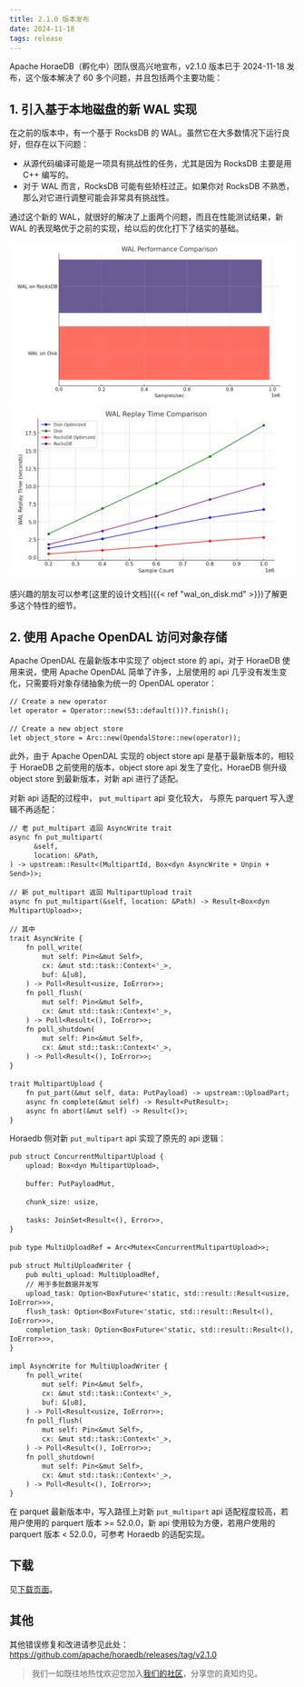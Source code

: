 ```yaml
---
title: 2.1.0 版本发布
date: 2024-11-18
tags: release
---
```


Apache HoraeDB（孵化中）团队很高兴地宣布，v2.1.0 版本已于 2024-11-18 发布，这个版本解决了 60 多个问题，并且包括两个主要功能：

## 1. 引入基于本地磁盘的新 WAL 实现

在之前的版本中，有一个基于 RocksDB 的 WAL。虽然它在大多数情况下运行良好，但存在以下问题：

- 从源代码编译可能是一项具有挑战性的任务，尤其是因为 RocksDB 主要是用 C++ 编写的。
- 对于 WAL 而言，RocksDB 可能有些矫枉过正。如果你对 RocksDB 不熟悉，那么对它进行调整可能会非常具有挑战性。

通过这个新的 WAL，就很好的解决了上面两个问题，而且在性能测试结果，新 WAL 的表现略优于之前的实现，给以后的优化打下了结实的基础。

![写入速率对比](/images/local-wal-write.png)
![回放速率对比](/images/local-wal-replay.png)

感兴趣的朋友可以参考[这里的设计文档]({{< ref "wal_on_disk.md" >}})了解更多这个特性的细节。

## 2. 使用 Apache OpenDAL 访问对象存储

Apache OpenDAL 在最新版本中实现了 object store 的 api，对于 HoraeDB 使用来说，使用 Apache OpenDAL 简单了许多，上层使用的 api 几乎没有发生变化，只需要将对象存储抽象为统一的 OpenDAL operator：

```
// Create a new operator
let operator = Operator::new(S3::default())?.finish();

// Create a new object store
let object_store = Arc::new(OpendalStore::new(operator));
```

此外，由于 Apache OpenDAL 实现的 object store api 是基于最新版本的，相较于 HoraeDB 之前使用的版本，object store api 发生了变化，HoraeDB 侧升级 object store 到最新版本，对新 api 进行了适配。

对新 api 适配的过程中， `put_multipart` api 变化较大， 与原先 parquert 写入逻辑不再适配：
```
// 老 put_multipart 返回 AsyncWrite trait
async fn put_multipart(
      &self,
      location: &Path,
) -> upstream::Result<(MultipartId, Box<dyn AsyncWrite + Unpin + Send>)>;

// 新 put_multipart 返回 MultipartUpload trait
async fn put_multipart(&self, location: &Path) -> Result<Box<dyn MultipartUpload>>;

// 其中
trait AsyncWrite {
    fn poll_write(
        mut self: Pin<&mut Self>,
        cx: &mut std::task::Context<'_>,
        buf: &[u8],
    ) -> Poll<Result<usize, IoError>>;
    fn poll_flush(
        mut self: Pin<&mut Self>,
        cx: &mut std::task::Context<'_>,
    ) -> Poll<Result<(), IoError>>;
    fn poll_shutdown(
        mut self: Pin<&mut Self>,
        cx: &mut std::task::Context<'_>,
    ) -> Poll<Result<(), IoError>>;
}

trait MultipartUpload {
    fn put_part(&mut self, data: PutPayload) -> upstream::UploadPart;
    async fn complete(&mut self) -> Result<PutResult>;
    async fn abort(&mut self) -> Result<()>;
}
```

Horaedb 侧对新 `put_multipart` api 实现了原先的 api 逻辑：

```
pub struct ConcurrentMultipartUpload {
    upload: Box<dyn MultipartUpload>,

    buffer: PutPayloadMut,

    chunk_size: usize,

    tasks: JoinSet<Result<(), Error>>,
}

pub type MultiUploadRef = Arc<Mutex<ConcurrentMultipartUpload>>;

pub struct MultiUploadWriter {
    pub multi_upload: MultiUploadRef,
    // 用于多批数据并发写
    upload_task: Option<BoxFuture<'static, std::result::Result<usize, IoError>>>,
    flush_task: Option<BoxFuture<'static, std::result::Result<(), IoError>>>,
    completion_task: Option<BoxFuture<'static, std::result::Result<(), IoError>>>,
}

impl AsyncWrite for MultiUploadWriter {
    fn poll_write(
        mut self: Pin<&mut Self>,
        cx: &mut std::task::Context<'_>,
        buf: &[u8],
    ) -> Poll<Result<usize, IoError>>;
    fn poll_flush(
        mut self: Pin<&mut Self>,
        cx: &mut std::task::Context<'_>,
    ) -> Poll<Result<(), IoError>>;
    fn poll_shutdown(
        mut self: Pin<&mut Self>,
        cx: &mut std::task::Context<'_>,
    ) -> Poll<Result<(), IoError>>;
}
```

在 parquet 最新版本中，写入路径上对新 `put_multipart` api 适配程度较高，若用户使用的 parquert 版本 >= 52.0.0，新 api 使用较为方便，若用户使用的 parquert 版本 < 52.0.0，可参考 Horaedb 的适配实现。

## 下载

见[下载页面](/downloads)。

## 其他

其他错误修复和改进请参见此处：
https://github.com/apache/horaedb/releases/tag/v2.1.0

> 我们一如既往地热忱欢迎您加入[我们的社区](/community)，分享您的真知灼见。
